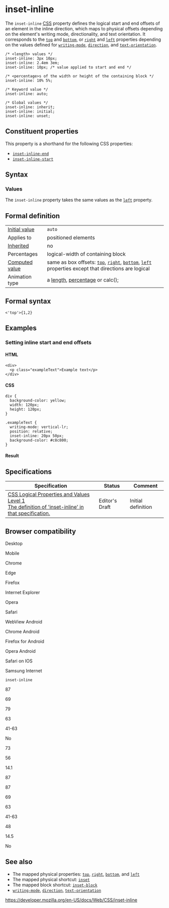 # inset-inline

The `inset-inline` [CSS](https://developer.mozilla.org/en-US/docs/Web/CSS) property defines the logical start and end offsets of an element in the inline direction, which maps to physical offsets depending on the element's writing mode, directionality, and text orientation. It corresponds to the [`top`](top) and [`bottom`](bottom), or [`right`](right) and [`left`](left) properties depending on the values defined for [`writing-mode`](writing-mode), [`direction`](direction), and [`text-orientation`](text-orientation).

    /* <length> values */
    inset-inline: 3px 10px;
    inset-inline: 2.4em 3em;
    inset-inline: 10px; /* value applied to start and end */

    /* <percentage>s of the width or height of the containing block */
    inset-inline: 10% 5%;

    /* Keyword value */
    inset-inline: auto;

    /* Global values */
    inset-inline: inherit;
    inset-inline: initial;
    inset-inline: unset;

## Constituent properties

This property is a shorthand for the following CSS properties:

- [`inset-inline-end`](inset-inline-end)
- [`inset-inline-start`](inset-inline-start)

## Syntax

### Values

The `inset-inline` property takes the same values as the [`left`](left) property.

## Formal definition

<table><tbody><tr class="odd"><td><a href="initial_value">Initial value</a></td><td><code>auto</code></td></tr><tr class="even"><td>Applies to</td><td>positioned elements</td></tr><tr class="odd"><td><a href="inheritance">Inherited</a></td><td>no</td></tr><tr class="even"><td>Percentages</td><td>logical-width of containing block</td></tr><tr class="odd"><td><a href="computed_value">Computed value</a></td><td>same as box offsets: <a href="top"><code>top</code></a>, <a href="right"><code>right</code></a>, <a href="bottom"><code>bottom</code></a>, <a href="left"><code>left</code></a> properties except that directions are logical</td></tr><tr class="even"><td>Animation type</td><td>a <a href="length#interpolation">length</a>, <a href="percentage#interpolation">percentage</a> or calc();</td></tr></tbody></table>

## Formal syntax

    <'top'>{1,2}

## Examples

### Setting inline start and end offsets

#### HTML

    <div>
      <p class="exampleText">Example text</p>
    </div>

#### CSS

    div {
      background-color: yellow;
      width: 120px;
      height: 120px;
    }

    .exampleText {
      writing-mode: vertical-lr;
      position: relative;
      inset-inline: 20px 50px;
      background-color: #c8c800;
    }

#### Result

## Specifications

<table><thead><tr class="header"><th>Specification</th><th>Status</th><th>Comment</th></tr></thead><tbody><tr class="odd"><td><a href="https://drafts.csswg.org/css-logical/#propdef-inset-inline">CSS Logical Properties and Values Level 1<br />
<span class="small">The definition of 'inset-inline' in that specification.</span></a></td><td><span class="spec-ed">Editor's Draft</span></td><td>Initial definition</td></tr></tbody></table>

## Browser compatibility

Desktop

Mobile

Chrome

Edge

Firefox

Internet Explorer

Opera

Safari

WebView Android

Chrome Android

Firefox for Android

Opera Android

Safari on IOS

Samsung Internet

`inset-inline`

87

69

79

63

41-63

No

73

56

14.1

87

87

69

63

41-63

48

14.5

No

## See also

- The mapped physical properties: [`top`](top), [`right`](right), [`bottom`](bottom), and [`left`](left)
- The mapped physical shortcut: [`inset`](inset)
- The mapped block shortcut: [`inset-block`](inset-block)
- [`writing-mode`](writing-mode), [`direction`](direction), [`text-orientation`](text-orientation)

<a href="https://developer.mozilla.org/en-US/docs/Web/CSS/inset-inline" class="_attribution-link">https://developer.mozilla.org/en-US/docs/Web/CSS/inset-inline</a>
